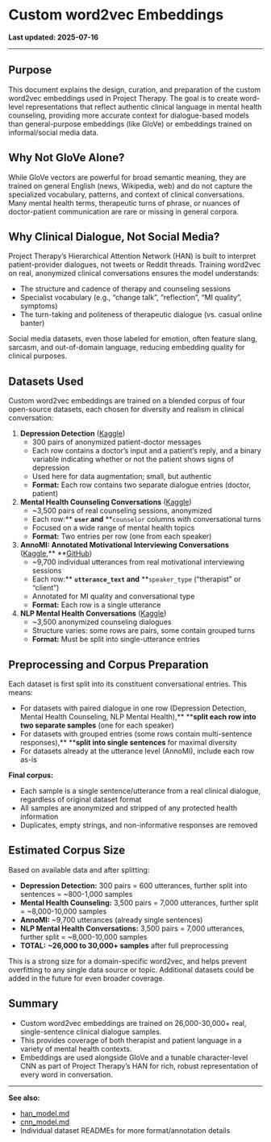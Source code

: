 # Custom word2vec Embeddings

**Last updated: 2025-07-16**

---

## Purpose

This document explains the design, curation, and preparation of the custom word2vec embeddings used in Project Therapy. The goal is to create word-level representations that reflect authentic clinical language in mental health counseling, providing more accurate context for dialogue-based models than general-purpose embeddings (like GloVe) or embeddings trained on informal/social media data.

## Why Not GloVe Alone?

While GloVe vectors are powerful for broad semantic meaning, they are trained on general English (news, Wikipedia, web) and do not capture the specialized vocabulary, patterns, and context of clinical conversations. Many mental health terms, therapeutic turns of phrase, or nuances of doctor-patient communication are rare or missing in general corpora.

## Why Clinical Dialogue, Not Social Media?

Project Therapy’s Hierarchical Attention Network (HAN) is built to interpret patient-provider dialogues, not tweets or Reddit threads. Training word2vec on real, anonymized clinical conversations ensures the model understands:

* The structure and cadence of therapy and counseling sessions
* Specialist vocabulary (e.g., “change talk”, “reflection”, “MI quality”, symptoms)
* The turn-taking and politeness of therapeutic dialogue (vs. casual online banter)

Social media datasets, even those labeled for emotion, often feature slang, sarcasm, and out-of-domain language, reducing embedding quality for clinical purposes.

## Datasets Used

Custom word2vec embeddings are trained on a blended corpus of four open-source datasets, each chosen for diversity and realism in clinical conversation:

1. **Depression Detection** ([Kaggle](https://www.kaggle.com/datasets/ziya07/depression-detection))
   * 300 pairs of anonymized patient-doctor messages
   * Each row contains a doctor’s input and a patient’s reply, and a binary variable indicating whether or not the patient shows signs of depression
   * Used here for data augmentation; small, but authentic
   * **Format:** Each row contains two separate dialogue entries (doctor, patient)
2. **Mental Health Counseling Conversations** ([Kaggle](https://www.kaggle.com/datasets/melissamonfared/mental-health-counseling-conversations-k))
   * ~3,500 pairs of real counseling sessions, anonymized
   * Each row:** **`user` and** **`counselor` columns with conversational turns
   * Focused on a wide range of mental health topics
   * **Format:** Two entries per row (one from each speaker)
3. **AnnoMI: Annotated Motivational Interviewing Conversations** ([Kaggle](https://www.kaggle.com/datasets/rahulbaburaj/annomi),** **[GitHub](https://github.com/uccollab/AnnoMI))
   * ~9,700 individual utterances from real motivational interviewing sessions
   * Each row:** **`utterance_text` and** **`speaker_type` (“therapist” or “client”)
   * Annotated for MI quality and conversational type
   * **Format:** Each row is a single utterance
4. **NLP Mental Health Conversations** ([Kaggle](https://www.kaggle.com/datasets/thedevastator/nlp-mental-health-conversations/data))
   * ~3,500 anonymized counseling dialogues
   * Structure varies: some rows are pairs, some contain grouped turns
   * **Format:** Must be split into single-utterance entries

## Preprocessing and Corpus Preparation

Each dataset is first split into its constituent conversational entries. This means:

* For datasets with paired dialogue in one row (Depression Detection, Mental Health Counseling, NLP Mental Health),** ****split each row into two separate samples** (one for each speaker)
* For datasets with grouped entries (some rows contain multi-sentence responses),** ****split into single sentences** for maximal diversity
* For datasets already at the utterance level (AnnoMI), include each row as-is

**Final corpus:**

* Each sample is a single sentence/utterance from a real clinical dialogue, regardless of original dataset format
* All samples are anonymized and stripped of any protected health information
* Duplicates, empty strings, and non-informative responses are removed

## Estimated Corpus Size

Based on available data and after splitting:

* **Depression Detection:** 300 pairs = 600 utterances, further split into sentences = ~800-1,000 samples
* **Mental Health Counseling:** 3,500 pairs = 7,000 utterances, further split = ~8,000-10,000 samples
* **AnnoMI:** ~9,700 utterances (already single sentences)
* **NLP Mental Health Conversations:** 3,500 pairs = 7,000 utterances, further split = ~8,000-10,000 samples
* **TOTAL:** **~26,000 to 30,000+ samples** after full preprocessing

This is a strong size for a domain-specific word2vec, and helps prevent overfitting to any single data source or topic. Additional datasets could be added in the future for even broader coverage.

## Summary

* Custom word2vec embeddings are trained on 26,000-30,000+ real, single-sentence clinical dialogue samples.
* This provides coverage of both therapist and patient language in a variety of mental health contexts.
* Embeddings are used alongside GloVe and a tunable character-level CNN as part of Project Therapy’s HAN for rich, robust representation of every word in conversation.

---

**See also:**

* [han_model.md](han_model.md)
* [cnn_model.md](cnn_model.md)
* Individual dataset READMEs for more format/annotation details
